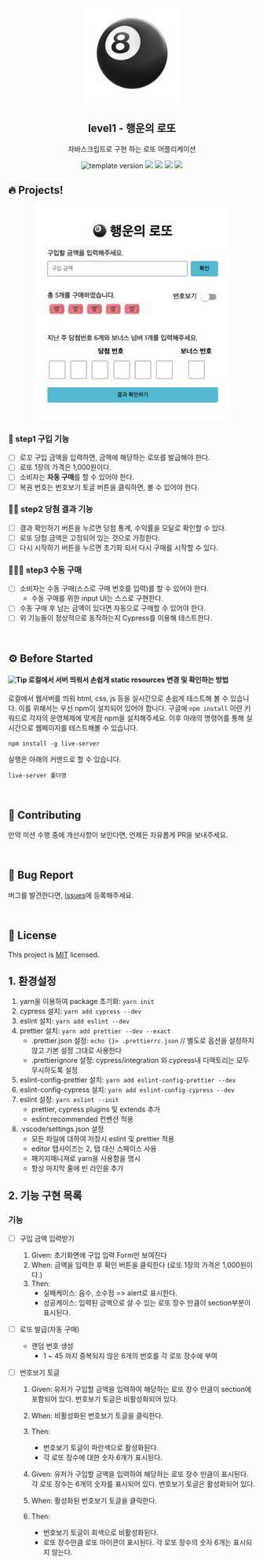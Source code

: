 <p align="middle" >
  <img width="200px;" src="./src/images/lotto_ball.png"/>
</p>
<h2 align="middle">level1 - 행운의 로또</h2>
<p align="middle">자바스크립트로 구현 하는 로또 어플리케이션</p>
<p align="middle">
<img src="https://img.shields.io/badge/version-1.0.0-blue?style=flat-square" alt="template version"/>
<img src="https://img.shields.io/badge/language-html-red.svg?style=flat-square"/>
<img src="https://img.shields.io/badge/language-css-blue.svg?style=flat-square"/>
<img src="https://img.shields.io/badge/language-js-yellow.svg?style=flat-square"/>
<a href="https://github.com/daybrush/moveable/blob/master/LICENSE" target="_blank">
  <img src="https://img.shields.io/github/license/daybrush/moveable.svg?style=flat-square&label=license&color=08CE5D"/>
  </a>
</p>

## 🔥 Projects!

<p align="middle">
  <img width="400" src="./src/images/lotto_ui.png">
</p>

### 🎯 step1 구입 기능

- [ ] 로꼬 구입 금액을 입력하면, 금액에 해당하는 로또를 발급해야 한다.
- [ ] 로또 1장의 가격은 1,000원이다.
- [ ] 소비자는 **자동 구매**를 할 수 있어야 한다.
- [ ] 복권 번호는 번호보기 토글 버튼을 클릭하면, 볼 수 있어야 한다.

### 🎯🎯 step2 당첨 결과 기능

- [ ] 결과 확인하기 버튼을 누르면 당첨 통계, 수익률을 모달로 확인할 수 있다.
- [ ] 로또 당첨 금액은 고정되어 있는 것으로 가정한다.
- [ ] 다시 시작하기 버튼을 누르면 초기화 되서 다시 구매를 시작할 수 있다.

### 🎯🎯🎯 step3 수동 구매

- [ ] 소비자는 수동 구매(스스로 구매 번호를 입력)를 할 수 있어야 한다.
  - 수동 구매를 위한 input UI는 스스로 구현한다.
- [ ] 수동 구매 후 남는 금액이 있다면 자동으로 구매할 수 있어야 한다.
- [ ] 위 기능들이 정상적으로 동작하는지 Cypress를 이용해 테스트한다.

<br>

## ⚙️ Before Started

#### <img alt="Tip" src="https://img.shields.io/static/v1.svg?label=&message=Tip&style=flat-square&color=673ab8"> 로컬에서 서버 띄워서 손쉽게 static resources 변경 및 확인하는 방법

로컬에서 웹서버를 띄워 html, css, js 등을 실시간으로 손쉽게 테스트해 볼 수 있습니다. 이를 위해서는 우선 npm이 설치되어 있어야 합니다. 구글에 `npm install` 이란 키워드로 각자의 운영체제에 맞게끔 npm을 설치해주세요. 이후 아래의 명령어를 통해 실시간으로 웹페이지를 테스트해볼 수 있습니다.

```
npm install -g live-server
```

실행은 아래의 커맨드로 할 수 있습니다.

```
live-server 폴더명
```

<br>

## 👏 Contributing

만약 미션 수행 중에 개선사항이 보인다면, 언제든 자유롭게 PR을 보내주세요.

<br>

## 🐞 Bug Report

버그를 발견한다면, [Issues](https://github.com/woowacourse/javascript-lotto/issues)에 등록해주세요.

<br>

## 📝 License

This project is [MIT](https://github.com/woowacourse/javascript-lotto/blob/main/LICENSE) licensed.

## 1. 환경설정

1. yarn을 이용하여 package 초기화: `yarn init`
2. cypress 설치: `yarn add cypress --dev`
3. eslint 설치: `yarn add eslint --dev`
4. prettier 설치: `yarn add prettier --dev --exact`
   - .prettier.json 설정: `echo {}> .prettierrc.json` // 별도로 옵션을 설정하지 않고 기본 설정 그대로 사용한다
   - .prettierignore 설정: cypress/integration 외 cypress내 디렉토리는 모두 무시하도록 설정
5. eslint-config-prettier 설치: `yarn add eslint-config-prettier --dev`
6. eslint-config-cypress 설치: `yarn add eslint-config-cypress --dev`
7. eslint 설정: `yarn eslint --init`
   - prettier, cypress plugins 및 extends 추가
   - eslint:recommended 컨벤션 적용
8. .vscode/settings.json 설정
   - 모든 파일에 대하여 저장시 eslint 및 prettier 적용
   - editor 탭사이즈는 2, 탭 대신 스페이스 사용
   - 패키지매니져로 yarn을 사용함을 명시
   - 항상 마지막 줄에 빈 라인을 추가

## 2. 기능 구현 목록


### 기능
- [ ] 구입 금액 입력받기
    1. Given: 초기화면에 구입 입력 Form만 보여진다
    2. When: 금액을 입력한 후 확인 버튼을 클릭한다 (로또 1장의 가격은 1,000원이다.)
    3. Then: 
       - 실패케이스: 음수, 소수점 => alert로 표시한다.
       - 성공케이스: 입력된 금액으로 살 수 있는 로또 장수 만큼이 section부분이 표시된다.

- [ ] 로또 발급(자동 구매)
  - 랜덤 번호 생성
    - 1 ~ 45 까지 중복되지 않은 6개의 번호를 각 로또 장수에 부여

- [ ] 번호보기 토글
    1. Given: 유저가 구입할 금액을 입력하여 해당하는 로또 장수 만큼이 section에 포함되어 있다. 번호보기 토글은 비활성화되어 있다.
    2. When: 비활성화된 번호보기 토글을 클릭한다.
    3. Then:
       - 번호보기 토글이 파란색으로 활성화된다.
       - 각 로또 장수에 대한 숫자 6개가 표시된다.
       
    4. Given: 유저가 구입할 금액을 입력하여 해당하는 로또 장수 만큼이 표시된다. 각 로또 장수는 6개의 숫자를 표시되어 있다. 번호보기 토글은 활성화되어 있다.
    5. When: 활성화된 번호보기 토글을 클릭한다.
    6. Then:
       - 번호보기 토글이 회색으로 비활성화된다.
       - 로또 장수만큼 로또 아이콘이 표시된다. 각 로또 장수의 숫자 6개는 표시되지 않는다.
